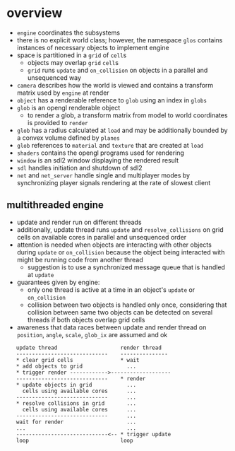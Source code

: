 # overview
* `engine` coordinates the subsystems
* there is no explicit world class; however, the namespace `glos` contains instances of necessary objects to implement engine
* space is partitioned in a `grid` of `cell`s
  - objects may overlap `grid` `cell`s
  - `grid` runs `update` and `on_collision` on objects in a parallel and unsequenced way
* `camera` describes how the world is viewed and contains a transform matrix used by `engine` at render
* `object` has a renderable reference to `glob` using an index in `globs`
* `glob` is an opengl renderable object
  - to render a glob, a transform matrix from model to world coordinates is provided to `render`
* `glob` has a radius calculated at `load` and may be additionally bounded by a convex volume defined by `planes`
* `glob` references to `material` and `texture` that are created at `load`
* `shaders` contains the opengl programs used for rendering
* `window` is an sdl2 window displaying the rendered result
* `sdl` handles initiation and shutdown of sdl2
* `net` and `net_server` handle single and multiplayer modes by synchronizing player signals rendering at the rate of slowest client

## multithreaded engine
* update and render run on different threads
* additionally, update thread runs `update` and `resolve_collisions` on grid cells on available cores in parallel and unsequenced order
* attention is needed when objects are interacting with other objects during `update` or `on_collision` because the object being interacted with might be running code from another thread
  - suggestion is to use a synchronized message queue that is handled at `update`
* guarantees given by engine:
  - only one thread is active at a time in an object's `update` or `on_collision`
  - collision between two objects is handled only once, considering that collision between same two objects can be detected on several threads if both objects overlap grid cells
* awareness that data races between update and render thread on `position`, `angle`, `scale`, `glob_ix` are assumed and ok

```
   update thread                    render thread
   -----------------------------    ---------------
   * clear grid cells               * wait
   * add objects to grid              ...
   * trigger render ------------>-------------------
   -----------------------------    * render
   * update objects in grid           ...
     cells using available cores      ...
   -----------------------------      ...
   * resolve collisions in grid       ...
     cells using available cores      ...
   -----------------------------      ...
   wait for render                    ...
   ...                                ...                              
   -----------------------------<-- * trigger update
   loop                             loop
```
